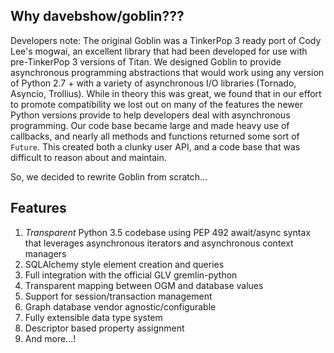 ## Why davebshow/goblin???

Developers note:
The original Goblin was a TinkerPop 3 ready port of Cody Lee's mogwai, an excellent library that had been developed for use with pre-TinkerPop 3 versions of Titan. We designed Goblin to provide asynchronous programming abstractions that would work using any version of Python 2.7 + with a variety of asynchronous I/O libraries (Tornado, Asyncio, Trollius). While in theory this was great, we found that in our effort to promote compatibility we lost out on many of the features the newer Python versions provide to help developers deal with asynchronous programming. Our code base became large and made heavy use of callbacks, and nearly all methods and functions returned some sort of `Future`. This created both a clunky user API, and a code base that was difficult to reason about and maintain.

So, we decided to rewrite Goblin from scratch...

## Features

1. *Transparent* Python 3.5 codebase using PEP 492 await/async syntax that leverages asynchronous iterators and asynchronous context managers
2. SQLAlchemy style element creation and queries
3. Full integration with the official GLV gremlin-python
4. Transparent mapping between OGM and database values
5. Support for session/transaction management
6. Graph database vendor agnostic/configurable
7. Fully extensible data type system
8. Descriptor based property assignment
9. And more...!
